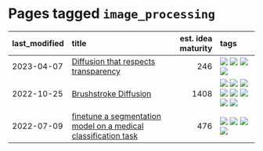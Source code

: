 # Pages tagged `image_processing`

|last_modified|title|est. idea maturity|tags
|:---|:---|---:|:---|
|2023-04-07|[Diffusion that respects transparency](../diffusion-that-respects-transparency.md)|246|[![](https://img.shields.io/badge/tag-completed-b7fb0)](../tags/completed.md) [![](https://img.shields.io/badge/tag-diffusion-c456a9)](../tags/diffusion.md) [![](https://img.shields.io/badge/tag-image_processing-d7de4b)](../tags/image_processing.md) [![](https://img.shields.io/badge/tag-transparency-cc5ed7)](../tags/transparency.md)|
|2022-10-25|[Brushstroke Diffusion](../brushstroke-diffusion.md)|1408|[![](https://img.shields.io/badge/tag-artisticstyletransfer-296bb1)](../tags/artisticstyletransfer.md) [![](https://img.shields.io/badge/tag-creativity-606780)](../tags/creativity.md) [![](https://img.shields.io/badge/tag-deepgenerativemodeling-9a9fc4)](../tags/deepgenerativemodeling.md) [![](https://img.shields.io/badge/tag-experimental-c4fb38)](../tags/experimental.md) [![](https://img.shields.io/badge/tag-image_processing-d7de4b)](../tags/image_processing.md) [![](https://img.shields.io/badge/tag-modeltraining-82f6b0)](../tags/modeltraining.md) [![](https://img.shields.io/badge/tag-painting-7a169c)](../tags/painting.md) [![](https://img.shields.io/badge/tag-wip-12f6d5)](../tags/wip.md)|
|2022-07-09|[finetune a segmentation model on a medical classification task](../finetune_a_segmentation_model_on_a_medical_classification_task.md)|476|[![](https://img.shields.io/badge/tag-experimental-c4fb38)](../tags/experimental.md) [![](https://img.shields.io/badge/tag-image_processing-d7de4b)](../tags/image_processing.md) [![](https://img.shields.io/badge/tag-medical_image_analysis-6819c6)](../tags/medical_image_analysis.md) [![](https://img.shields.io/badge/tag-tooling-92ab1c)](../tags/tooling.md)|